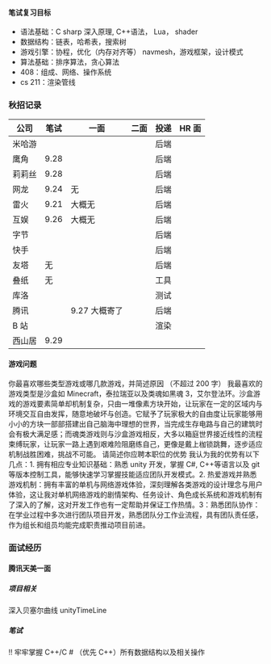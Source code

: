 #### 笔试复习目标
* 语法基础：C sharp 深入原理, C++语法， Lua， shader
* 数据结构：链表，哈希表，搜索树
* 游戏引擎：协程，优化（内存对齐等） navmesh，游戏框架，设计模式
* 算法基础：排序算法，贪心算法
* 408：组成、网络、操作系统
* cs 211：渲染管线


### 秋招记录 
| 公司  | 笔试   | 一面        | 二面  | 投递  | HR 面 |
| --- | ---- | --------- | --- | --- | ---- |
| 米哈游 |      |           |     | 后端  |      |
| 鹰角  | 9.28 |           |     | 后端  |      |
| 莉莉丝 | 9.28 |           |     | 后端  |      |
| 网龙  | 9.24 | 无         |     | 后端  |      |
| 雷火  | 9.21 | 大概无       |     | 后端  |      |
| 互娱  | 9.26 | 大概无       |     | 后端  |      |
| 字节  |      |           |     | 后端  |      |
| 快手  |      |           |     | 后端  |      |
| 友塔  | 无    |           |     | 后端  |      |
| 叠纸  | 无    |           |     | 工具  |      |
| 库洛  |      |           |     | 测试  |      |
| 腾讯  |      | 9.27 大概寄了 |     | 后端  |      |
| B 站 |      |           |     | 渲染  |      |
| 西山居 | 9.29 |           |     |     |      |


#### 游戏问题
你最喜欢哪些类型游戏或哪几款游戏，并简述原因 （不超过 200 字）
	我最喜欢的游戏类型是沙盒如 Minecraft，泰拉瑞亚以及类魂如黑魂 3，艾尔登法环。沙盒游戏的游戏要素简单却机制复杂，只由一堆像素方块开始，让玩家在一定的区域内与环境交互自由发挥，随意地破坏与创造。它赋予了玩家极大的自由度让玩家能够用小小的方块一部部搭建出自己脑海中理想的世界，当完成生存电路与自己的建筑时会有极大满足感；而魂类游戏则与沙盒游戏相反，大多以箱庭世界接近线性的流程束缚玩家，让玩家一路上遇到艰难险阻磨练自己，更像是戴上枷锁跳舞，逐步适应机制战胜困难，挑战不可能。
请简述你应聘本职位的优势
	我认为我的优势有以下几点：1. 拥有相应专业知识基础：熟悉 unity 开发，掌握 C#, C++等语言以及 git 等版本控制工具，能够快速学习掌握技能适应团队开发模式。2. 热爱游戏并熟悉游戏机制：拥有丰富的单机与网络游戏体验，深刻理解各类游戏的设计理念与用户体验，这让我对单机网络游戏的剧情架构、任务设计、角色成长系统和游戏机制有了深入的了解，这对开发工作也有一定帮助并保证工作热情。3：熟悉团队协作：在学业过程中多次进行团队项目开发，熟悉团队分工作业流程，具有团队责任感，作为组长和组员均能完成职责推动项目前进。


### 面试经历
#### 腾讯天美一面
##### 项目相关
深入贝塞尔曲线  unityTimeLine
##### 笔试
!! 牢牢掌握 C++/C # （优先 C++）所有数据结构以及相关操作